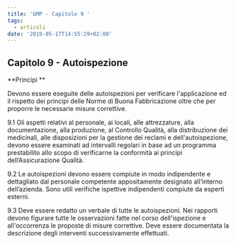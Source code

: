 ```yaml
---
title: 'GMP - Capitolo 9 '
tags:
  - articoli
date: '2019-05-17T14:55:29+02:00'
---
```

## Capitolo 9 - Autoispezione

**Principi **

Devono essere eseguite delle autoispezioni per verificare l'applicazione ed il rispetto dei principi delle Norme di Buona Fabbricazione oltre che per proporre le necessarie misure correttive. 

9.1 Gli aspetti relativi al personale, ai locali, alle attrezzature, alla documentazione, alla produzione, al Controllo Qualità, alla distribuzione dei medicinali, alle disposizioni per la gestione dei reclami e dell'autoispezione, devono essere esaminati ad intervalli regolari in base ad un programma prestabilito allo scopo di verificarne la conformità ai principi dell’Assicurazione Qualità. 

9.2 Le autoispezioni devono essere compiute in modo indipendente e dettagliato dal personale competente appositamente designato all’interno dell’azienda. Sono utili verifiche ispettive indipendenti compiute da esperti esterni. 

9.3 Deve essere redatto un verbale di tutte le autoispezioni. Nei rapporti devono figurare tutte le osservazioni fatte nel corso dell'ispezione e all'occorrenza le proposte di misure correttive. Deve essere documentata la descrizione degli interventi successivamente effettuati.
